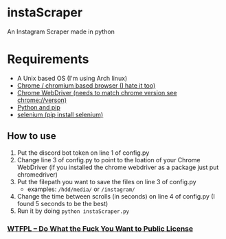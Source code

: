# instaScraper
An Instagram Scraper made in python

# Requirements
* A Unix based OS (I'm using Arch linux)
* [Chrome / chromium based browser (I hate it too)](https://www.google.com/chrome/ "Chrome / chromium based browser (I hate it too)")
* [Chrome WebDriver (needs to match chrome version see chrome://verson)](https://sites.google.com/a/chromium.org/chromedriver/ "Chrome WebDriver (needs to match chrome version see chrome://verson)")
* [Python and pip](https://www.python.org/downloads/ "Python and pip")
* [selenium (pip install selenium)](https://pypi.org/project/selenium/ "selenium (pip install selenium)")

## How to use
1. Put the discord bot token on line 1 of config.py
2. Change line 3 of config.py to point to the loation of your Chrome WebDriver (if you installed the chrome webdriver as a package just put chromedriver)
3. Put the filepath you want to save the files on line 3 of config.py
    * examples: ``/hdd/media/`` or ``/instagram/``
4. Change the time between scrolls (in seconds) on line 4 of config.py (I found 5 seconds to be the best)
5. Run it by doing ``python instaScraper.py``

### [WTFPL – Do What the Fuck You Want to Public License](http://www.wtfpl.net/ " WTFPL – Do What the Fuck You Want to Public License")
